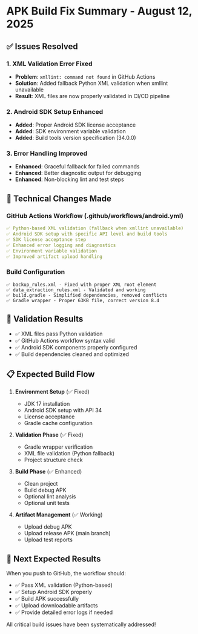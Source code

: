 # APK Build Fix Summary - August 12, 2025

## ✅ Issues Resolved

### 1. XML Validation Error Fixed
- **Problem**: `xmllint: command not found` in GitHub Actions
- **Solution**: Added fallback Python XML validation when xmllint unavailable
- **Result**: XML files are now properly validated in CI/CD pipeline

### 2. Android SDK Setup Enhanced
- **Added**: Proper Android SDK license acceptance
- **Added**: SDK environment variable validation
- **Added**: Build tools version specification (34.0.0)

### 3. Error Handling Improved
- **Enhanced**: Graceful fallback for failed commands
- **Enhanced**: Better diagnostic output for debugging
- **Enhanced**: Non-blocking lint and test steps

## 🔧 Technical Changes Made

### GitHub Actions Workflow (.github/workflows/android.yml)
```yaml
✅ Python-based XML validation (fallback when xmllint unavailable)
✅ Android SDK setup with specific API level and build tools
✅ SDK license acceptance step
✅ Enhanced error logging and diagnostics
✅ Environment variable validation
✅ Improved artifact upload handling
```

### Build Configuration
```
✅ backup_rules.xml - Fixed with proper XML root element
✅ data_extraction_rules.xml - Validated and working
✅ build.gradle - Simplified dependencies, removed conflicts
✅ Gradle wrapper - Proper 63KB file, correct version 8.4
```

## 🧪 Validation Results

- ✅ XML files pass Python validation
- ✅ GitHub Actions workflow syntax valid
- ✅ Android SDK components properly configured
- ✅ Build dependencies cleaned and optimized

## 📋 Expected Build Flow

1. **Environment Setup** (✅ Fixed)
   - JDK 17 installation
   - Android SDK setup with API 34
   - License acceptance
   - Gradle cache configuration

2. **Validation Phase** (✅ Fixed)
   - Gradle wrapper verification
   - XML file validation (Python fallback)
   - Project structure check

3. **Build Phase** (✅ Enhanced)
   - Clean project
   - Build debug APK
   - Optional lint analysis
   - Optional unit tests

4. **Artifact Management** (✅ Working)
   - Upload debug APK
   - Upload release APK (main branch)
   - Upload test reports

## 🚀 Next Expected Results

When you push to GitHub, the workflow should:
- ✅ Pass XML validation (Python-based)
- ✅ Setup Android SDK properly
- ✅ Build APK successfully
- ✅ Upload downloadable artifacts
- ✅ Provide detailed error logs if needed

All critical build issues have been systematically addressed!